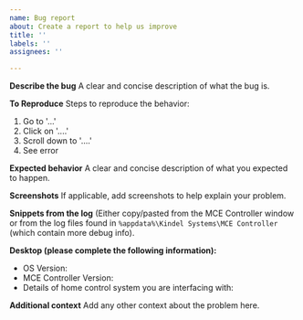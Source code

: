 ```yaml
---
name: Bug report
about: Create a report to help us improve
title: ''
labels: ''
assignees: ''

---
```


**Describe the bug**
A clear and concise description of what the bug is.

**To Reproduce**
Steps to reproduce the behavior:
1. Go to '...'
2. Click on '....'
3. Scroll down to '....'
4. See error

**Expected behavior**
A clear and concise description of what you expected to happen.

**Screenshots**
If applicable, add screenshots to help explain your problem.

**Snippets from the log**
(Either copy/pasted from the MCE Controller window or from the log files found in `%appdata%\Kindel Systems\MCE Controller` (which contain more debug info).

**Desktop (please complete the following information):**
 - OS Version: 
 - MCE Controller Version: 
 - Details of home control system you are interfacing with:

**Additional context**
Add any other context about the problem here.
